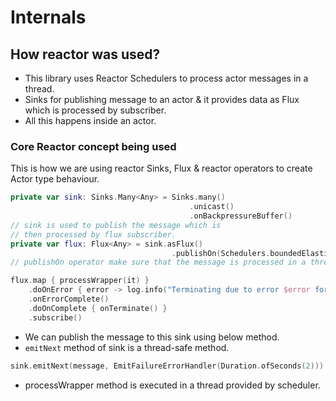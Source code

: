 # Internals

## How reactor was used?
- This library uses Reactor Schedulers to process actor messages in a thread.
- Sinks for publishing message to an actor & it provides data as Flux which is processed by subscriber.
- All this happens inside an actor.

### Core Reactor concept being used
This is how we are using reactor Sinks, Flux & reactor operators to create Actor type behaviour.

```kotlin
private var sink: Sinks.Many<Any> = Sinks.many()
                                        .unicast()
                                        .onBackpressureBuffer()
// sink is used to publish the message which is
// then processed by flux subscriber.
private var flux: Flux<Any> = sink.asFlux()
                                    .publishOn(Schedulers.boundedElastic())
// publishOn operator make sure that the message is processed in a thread provided by scheduler.

flux.map { processWrapper(it) }
    .doOnError { error -> log.info("Terminating due to error $error for $name") }
    .onErrorComplete()
    .doOnComplete { onTerminate() }
    .subscribe()
```
- We can publish the message to this sink using below method.
- `emitNext` method of sink is a thread-safe method.
```kotlin
sink.emitNext(message, EmitFailureErrorHandler(Duration.ofSeconds(2)))
```
- processWrapper method is executed in a thread provided by scheduler.